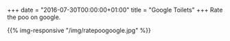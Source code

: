 +++
date = "2016-07-30T00:00:00+01:00"
title = "Google Toilets"
+++
Rate the poo on google.

{{% img-responsive "/img/ratepoogoogle.jpg" %}}